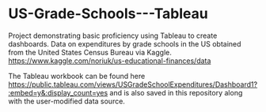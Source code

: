 # US-Grade-Schools---Tableau

Project demonstrating basic proficiency using Tableau to create dashboards.  Data on expenditures by grade schools in the US obtained from the United States Census Bureau via Kaggle.  https://www.kaggle.com/noriuk/us-educational-finances/data

The Tableau workbook can be found here https://public.tableau.com/views/USGradeSchoolExpenditures/Dashboard1?:embed=y&:display_count=yes and is also saved in this repository along with the user-modified data source.
